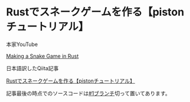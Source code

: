 # Rustでスネークゲームを作る【pistonチュートリアル】
本家YouTube

[Making a Snake Game in Rust](https://www.youtube.com/watch?v=HCwMb0KslX8)

日本語訳したQiita記事

[Rustでスネークゲームを作る【pistonチュートリアル】](https://qiita.com/Hiroya_W/items/7ab479062215faa00964)

記事最後の時点でのソースコードは[#1ブランチ](https://github.com/Hiroya-W/snake_game_in_rust/tree/%231)切って置いてあります。
